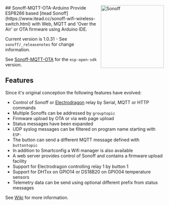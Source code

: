 <img alt="Sonoff" src="https://github.com/arendst/arendst.github.io/blob/master/media/sonoff.jpg" height="200" align="right" /> 
## Sonoff-MQTT-OTA-Arduino
Provide ESP8266 based [itead Sonoff](https://www.itead.cc/sonoff-wifi-wireless-switch.html) with Web, MQTT and 'Over the Air' or OTA firmware using Arduino IDE.

Current version is 1.0.31 - See ```sonoff/_releasenotes``` for change information.

See [Sonoff-MQTT-OTA](https://github.com/arendst/Sonoff-MQTT-OTA) for the ```esp-open-sdk``` version.
## Features
Since it's original conception the following features have evolved:
- Control of Sonoff or [Electrodragon](http://www.electrodragon.com/product/wifi-iot-relay-board-based-esp8266/) relay by Serial, MQTT or HTTP commands
- Multiple Sonoffs can be addressed by ```grouptopic```
- Firmware upload by OTA or via web page upload
- Status messages have been expanded
- UDP syslog messages can be filtered on program name starting with ```ESP-```
- The button can send a different MQTT message defined with ```buttontopic```
- In addition to Smartconfig a Wifi manager is also available
- A web server provides control of Sonoff and contains a firmware upload facility
- Support for Electrodragon controlling relay 1 by button 1
- Support for DHTxx on GPIO14 or DS18B20 on GPIO04 temperature sensors
- Telemetry data can be send using optional different prefix from status messages

See [Wiki](https://github.com/arendst/Sonoff-MQTT-OTA-Arduino/wiki) for more information.
